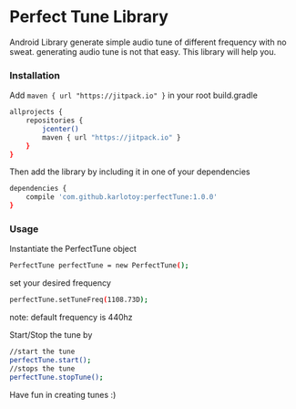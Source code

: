 # Perfect Tune Library
Android Library generate simple audio tune of different frequency with no sweat.
generating audio tune is not that easy. This library will help you.

### Installation
Add `maven { url "https://jitpack.io" }` in your root build.gradle

```sh
allprojects {
    repositories {
        jcenter()
        maven { url "https://jitpack.io" }
    }
}
```

Then add the library by including it in one of your dependencies

```sh
dependencies {
    compile 'com.github.karlotoy:perfectTune:1.0.0'
}
```

### Usage

Instantiate the PerfectTune object

```sh
PerfectTune perfectTune = new PerfectTune();
```

set your desired frequency
```sh
perfectTune.setTuneFreq(1108.73D);
```
note: default frequency is 440hz

Start/Stop the tune by

```sh
//start the tune
perfectTune.start();
//stops the tune
perfectTune.stopTune();
```

Have fun in creating tunes :)
